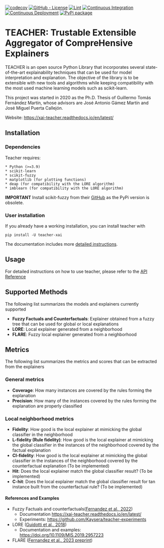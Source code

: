 [![codecov](https://codecov.io/gh/Kaysera/teacher/branch/main/graph/badge.svg?token=QFA17A64EW)](https://codecov.io/gh/Kaysera/teacher)
[![GitHub - License](https://img.shields.io/github/license/Kaysera/teacher?logo=github&style=flat&color=green)](https://github.com/Kaysera/teacher/blob/main/LICENSE)
[![Lint](https://github.com/Kaysera/teacher/actions/workflows/linting.yml/badge.svg)](https://github.com/Kaysera/teacher/actions/workflows/linting.yml)
[![Continuous Integration](https://github.com/Kaysera/teacher/actions/workflows/integration.yml/badge.svg)](https://github.com/Kaysera/teacher/actions/workflows/integration.yml)
[![Continuous Deployment](https://github.com/Kaysera/teacher/actions/workflows/python-publish.yml/badge.svg)](https://github.com/Kaysera/teacher/actions/workflows/python-publish.yml)
[![PyPi package](https://badge.fury.io/py/teacher-xai.svg)](https://pypi.org/project/teacher-xai/)

# TEACHER: Trustable Extensible Aggregator of CompreHensive Explainers

TEACHER is an open source Python Library that incorporates several state-of-the-art 
explainability techniques that can be used for model interpretation and explanation. 
The objective of the library is to be extensible with new tools and algorithms while 
keeping compatibility with the most used machine learning models such as scikit-learn.

This project was started in 2020 as the Ph.D. Thesis of Guillermo Tomás Fernández Martín,
whose advisors are José Antonio Gámez Martín and José Miguel Puerta Callejón.

Website: <https://xai-teacher.readthedocs.io/en/latest/>

## Installation

### Dependencies

Teacher requires:

    * Python (>=3.9)
    * scikit-learn 
    * scikit-fuzzy
    * matplotlib (for plotting functions)
    * deap (for compatibility with the LORE algorithm)
    * imblearn (for compatibility with the LORE algorithm)

**IMPORTANT** Install scikit-fuzzy from their [GitHub](https://github.com/scikit-fuzzy/scikit-fuzzy) as the PyPi version
is obsolete.

### User installation

If you already have a working installation, you can install teacher with 

```shell
pip install -U teacher-xai
```

The documentation includes more [detailed instructions](https://xai-teacher.readthedocs.io/en/latest/users/installing/index.html).

## Usage

For detailed instructions on how to use teacher, please refer to the [API Reference](https://xai-teacher.readthedocs.io/en/latest/api/index.html)

## Supported Methods

The following list summarizes the models and explainers currently supported
- **Fuzzy Factuals and Counterfactuals**: Explainer obtained from a fuzzy tree that can be used for global or local explanations
- **LORE**: Local explainer generated from a neighborhood
- **FLARE**: Fuzzy local explainer generated from a neighborhood
  
## Metrics

The following list summarizes the metrics and scores that can be extracted from the explainers

### General metrics
- **Coverage**: How many instances are covered by the rules forming the explanation
- **Precision**: How many of the instances covered by the rules forming the explanation are properly classified

### Local neighborhood metrics 
- **Fidelity**: How good is the local explainer at mimicking the global classifier in the neighborhood
- **L-fidelity (Rule fidelity)**: How good is the local explainer at mimicking the global classifier in the instances of the neighborhood covered by the factual explanation
- **Cl-fidelity**: How good is the local explainer at mimicking the global classifier in the instances of the neighborhood covered by the counterfactual explanation (To be implemented)
- **Hit**: Does the local explainer match the global classifier result? (To be implemented)
- **C-hit**: Does the local explainer match the global classifier result for tan instance built from the counterfactual rule? (To be implemented)

#### References and Examples
- Fuzzy Factuals and counterfactuals([Fernandez et al., 2022](https://doi.org/10.1109/TFUZZ.2022.3179582))
  - Documentation <https://xai-teacher.readthedocs.io/en/latest/>
  - Experiments: <https://github.com/Kaysera/teacher-experiments>
- LORE ([Guidotti et al., 2018](https://doi.org/10.1109/MIS.2019.2957223))
  - Documentation and examples: <https://doi.org/10.1109/MIS.2019.2957223>
- FLARE ([Fernandez et al., 2023 preprint](https://dsi.uclm.es/descargas/technicalreports/DIAB-24-02-1/FLARE_Tech_Rep.pdf))